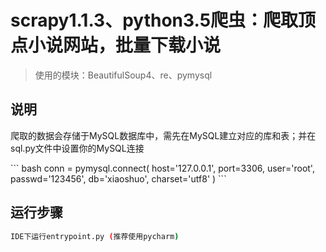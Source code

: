 # scrapy1.1.3、python3.5爬虫：爬取顶点小说网站，批量下载小说

> 使用的模块：BeautifulSoup4、re、pymysql

## 说明

<p>爬取的数据会存储于MySQL数据库中，需先在MySQL建立对应的库和表；并在sql.py文件中设置你的MySQL连接</p>
``` bash
conn = pymysql.connect(
    host='127.0.0.1',
    port=3306,
    user='root',
    passwd='123456',
    db='xiaoshuo',
    charset='utf8'
)
```

## 运行步骤

``` bash
IDE下运行entrypoint.py (推荐使用pycharm)

```